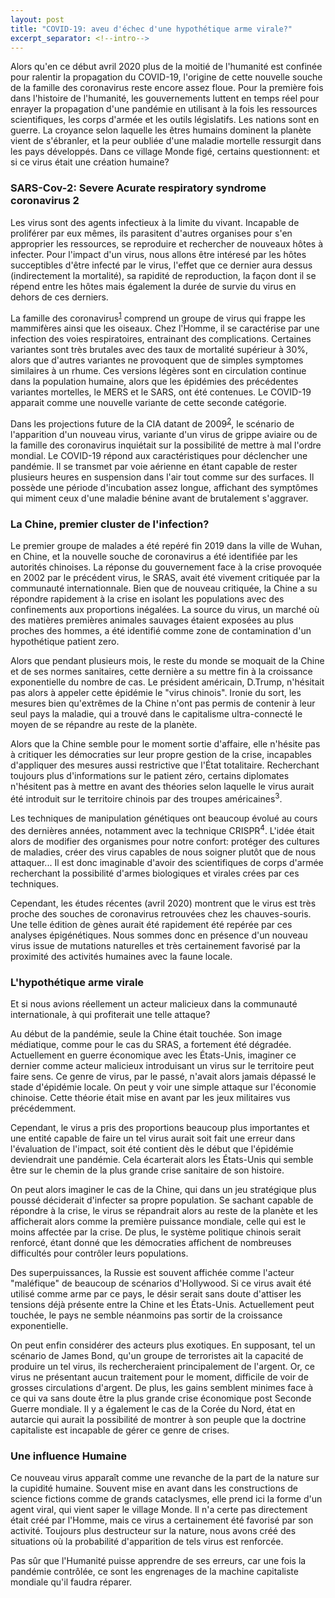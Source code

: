 ```yaml
---
layout: post
title: "COVID-19: aveu d'échec d'une hypothétique arme virale?"
excerpt_separator: <!--intro-->
---
```


Alors qu'en ce début avril 2020 plus de la moitié de l'humanité est confinée pour ralentir la propagation du COVID-19, l'origine de cette nouvelle souche de la famille des coronavirus reste encore assez floue. Pour la première fois dans l'histoire de l'humanité, les gouvernements luttent en temps réel pour enrayer la propagation d'une pandémie en utilisant à la fois les ressources scientifiques, les corps d'armée et les outils législatifs. Les nations sont en guerre. La croyance selon laquelle les êtres humains dominent la planète vient de s'ébranler, et la peur oubliée d'une maladie mortelle ressurgit dans les pays développés. Dans ce village Monde figé, certains questionnent: et si ce virus était une création humaine?  <!--intro-->

### SARS-Cov-2: Severe Acurate respiratory syndrome coronavirus 2

Les virus sont des agents infectieux à la limite du vivant. Incapable de proliférer par eux mêmes, ils parasitent d'autres organises pour s'en approprier les ressources, se reproduire et rechercher de nouveaux hôtes à infecter. Pour l'impact d'un virus, nous allons être intéresé par les hôtes succeptibles d'être infecté par le virus, l'effet que ce dernier aura dessus (indirectement la mortalité), sa rapidité de reproduction, la façon dont il se répend entre les hôtes mais également la durée de survie du virus en dehors de ces derniers.

La famille des coronavirus<sup>[1]</sup> comprend un groupe de virus qui frappe les mammifères ainsi que les oiseaux. Chez l'Homme, il se caractérise par une infection des voies respiratoires, entrainant des complications. Certaines variantes sont très brutales avec des taux de mortalité supérieur à 30%, alors que d'autres variantes ne provoquent que de simples symptomes similaires à un rhume. Ces versions légères sont en circulation continue dans la population humaine, alors que les épidémies des précédentes variantes mortelles, le MERS et le SARS, ont été contenues. Le COVID-19 apparait comme une nouvelle variante de cette seconde catégorie.

Dans les projections future de la CIA datant de 2009<sup>[2]</sup>, le scénario de l'apparition d'un nouveau virus, variante d'un virus de grippe aviaire ou de la famille des coronavirus inquiétait sur la possibilité de mettre à mal l'ordre mondial. Le COVID-19 répond aux caractéristiques pour déclencher une pandémie. Il se transmet par voie aérienne en étant capable de rester plusieurs heures en suspension dans l'air tout comme sur des surfaces. Il possède une période d'incubation assez longue, affichant des symptômes qui miment ceux d'une maladie bénine avant de brutalement s'aggraver. 

### La Chine, premier cluster de l'infection?

Le premier groupe de malades a été repéré fin 2019 dans la ville de Wuhan, en Chine, et la nouvelle souche de coronavirus a été identifiée par les autorités chinoises. La réponse du gouvernement face à la crise provoquée en 2002 par le précédent virus, le SRAS, avait été vivement critiquée par la communauté internationnale. Bien que de nouveau critiquée, la Chine a su répondre rapidement à la crise en isolant les populations avec des confinements aux proportions inégalées. La source du virus, un marché où des matières premières animales sauvages étaient exposées au plus proches des hommes, a été identifié comme zone de contamination d'un hypothétique patient zero.

Alors que pendant plusieurs mois, le reste du monde se moquait de la Chine et de ses normes sanitaires, cette dernière a su mettre fin à la croissance exponentielle du nombre de cas. Le président américain, D.Trump, n'hésitait pas alors à appeler cette épidémie le "virus chinois". Ironie du sort, les mesures bien qu'extrêmes de la Chine n'ont pas permis de contenir à leur seul pays la maladie, qui a trouvé dans le capitalisme ultra-connecté le moyen de se répandre au reste de la planète.

Alors que la Chine semble pour le moment sortie d'affaire, elle n'hésite pas à critiquer les démocraties sur leur propre gestion de la crise, incapables d'appliquer des mesures aussi restrictive que l'État totalitaire. Recherchant toujours plus d'informations sur le patient zéro, certains diplomates n'hésitent pas à mettre en avant des théories selon laquelle le virus aurait été introduit sur le territoire chinois par des troupes américaines<sup>3</sup>.

Les techniques de manipulation génétiques ont beaucoup évolué au cours des dernières années, notamment avec la technique CRISPR<sup>4</sup>. L'idée était alors de modifier des organismes pour notre confort: protéger des cultures de maladies, créer des virus capables de nous soigner plutôt que de nous attaquer... Il est donc imaginable d'avoir des scientifiques de corps d'armée recherchant la possibilité d'armes biologiques et virales crées par ces techniques.

Cependant, les études récentes (avril 2020) montrent que le virus est très proche des souches de coronavirus retrouvées chez les chauves-souris. Une telle édition de gènes aurait été rapidement été repérée par ces analyses épigénétiques. Nous sommes donc en présence d'un nouveau virus issue de mutations naturelles et très certainement favorisé par la proximité des activités humaines avec la faune locale.

### L'hypothétique arme virale

Et si nous avions réellement un acteur malicieux dans la communauté internationale, à qui profiterait une telle attaque?

Au début de la pandémie, seule la Chine était touchée. Son image médiatique, comme pour le cas du SRAS, a fortement été dégradée. Actuellement en guerre économique avec les États-Unis, imaginer ce dernier comme acteur malicieux introduisant un virus sur le territoire peut faire sens. Ce genre de virus, par le passé, n'avait alors jamais dépassé le stade d'épidémie locale. On peut y voir une simple attaque sur l'économie chinoise. Cette théorie était mise en avant par les jeux militaires vus précédemment.

Cependant, le virus a pris des proportions beaucoup plus importantes et une entité capable de faire un tel virus aurait soit fait une erreur dans l'évaluation de l'impact, soit été contient dès le début que l'épidémie deviendrait une pandémie. Cela écarterait alors les États-Unis qui semble être sur le chemin de la plus grande crise sanitaire de son histoire.

On peut alors imaginer le cas de la Chine, qui dans un jeu stratégique plus poussé déciderait d'infecter sa propre population. Se sachant capable de répondre à la crise, le virus se répandrait alors au reste de la planète et les afficherait alors comme la première puissance mondiale, celle qui est le moins affectée par la crise. De plus, le système politique chinois serait renforcé, étant donné que les démocraties affichent de nombreuses difficultés pour contrôler leurs populations.

Des superpuissances, la Russie est souvent affichée comme l'acteur "maléfique" de beaucoup de scénarios d'Hollywood. Si ce virus avait été utilisé comme arme par ce pays, le désir serait sans doute d'attiser les tensions déjà présente entre la Chine et les États-Unis. Actuellement peut touchée, le pays ne semble néanmoins pas sortir de la croissance exponentielle.

On peut enfin considérer des acteurs plus exotiques. En supposant, tel un scénario de James Bond, qu'un groupe de terroristes ait la capacité de produire un tel virus, ils rechercheraient principalement de l'argent. Or, ce virus ne présentant aucun traitement pour le moment, difficile de voir de grosses circulations d'argent. De plus, les gains semblent minimes face à ce qui va sans doute être la plus grande crise économique post Seconde Guerre mondiale. Il y a également le cas de la Corée du Nord, état en autarcie qui aurait la possibilité de montrer à son peuple que la doctrine capitaliste est incapable de gérer ce genre de crises. 

### Une influence Humaine

Ce nouveau virus apparaît comme une revanche de la part de la nature sur la cupidité humaine. Souvent mise en avant dans les constructions de science fictions comme de grands cataclysmes, elle prend ici la forme d'un agent viral, qui vient saper le village Monde. Il n'a certe pas directement était créé par l'Homme, mais ce virus a certainement été favorisé par son activité. Toujours plus destructeur sur la nature, nous avons créé des situations où la probabilité d'apparition de tels virus est renforcée.

Pas sûr que l'Humanité puisse apprendre de ses erreurs, car une fois la pandémie contrôlée, ce sont les engrenages de la machine capitaliste mondiale qu'il faudra réparer.

[1]: https://en.wikipedia.org/wiki/Coronavirus
[2]: http://www.bnfa.fr/livre?biblionumber=5275#telechargement-format-pdf-resultat-5275
[3]: https://www.liberation.fr/checknews/2020/03/22/pourquoi-la-chine-accuse-t-elle-les-etats-unis-d-avoir-importe-le-virus_1782638
[4]: https://en.wikipedia.org/wiki/CRISPR
